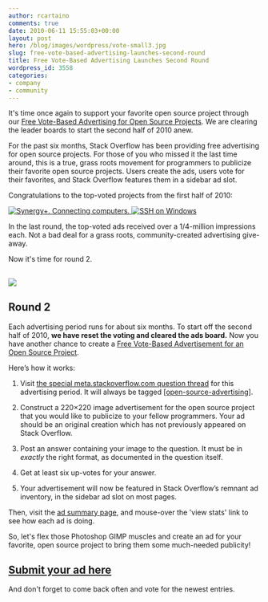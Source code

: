 ```yaml
---
author: rcartaino
comments: true
date: 2010-06-11 15:55:03+00:00
layout: post
hero: /blog/images/wordpress/vote-small3.jpg
slug: free-vote-based-advertising-launches-second-round
title: Free Vote-Based Advertising Launches Second Round
wordpress_id: 3558
categories:
- company
- community
---
```


It's time once again to support your favorite open source project through our [Free Vote-Based Advertising for Open Source  Projects](../2009/12/free-vote-based-advertising-for-open-source-projects/). We are clearing the leader boards to start the second half of 2010 anew.

For the past six months, Stack Overflow has been providing free advertising for open source projects. For those of you who missed it the last time around, this is a true, grass roots movement for programmers to publicize their favorite open source projects. Users create the ads, users vote for their favorites, and Stack Overflow features them in a sidebar ad slot.

Congratulations to the top-voted projects from the first half of 2010:

[![Synergy+. Connecting computers.](http://blog.stackoverflow.com/wp-content/uploads/ad1.png) ](http://code.google.com/p/synergy-plus/)[![SSH on Windows](http://blog.stackoverflow.com/wp-content/uploads/ad2.png)](http://www.chiark.greenend.org.uk/~sgtatham/putty/)

In the last round, the top-voted ads received over a 1/4-million impressions each. Not a bad deal for a grass roots, community-created advertising give-away.

Now it's time for round 2.


## ![](/blog/images/wordpress/vote-small3.jpg)




## Round 2


Each advertising period runs for about six months. To start off the second half of 2010, **we have reset the voting and cleared the ads board.** Now you have another chance to create a [Free Vote-Based Advertisement for an Open Source Project](../2009/12/free-vote-based-advertising-for-open-source-projects/).

Here’s how it works:



	
  1. Visit [the special meta.stackoverflow.com question thread](http://meta.stackoverflow.com/questions/53346/open-source-advertising-sidebar-2h-2010) for this advertising period. It will always be tagged [[open-source-advertising]](http://meta.stackoverflow.com/questions/tagged/open-source-advertising).

	
  2. Construct a 220×220 image advertisement for the open source project that you would like to publicize to your fellow programmers. Your ad should be an original creation which has not previously appeared on Stack Overflow.

	
  3. Post an answer containing your image to the question. It must be in _exactly_ the right format, as documented in the question itself.

	
  4. Get at least six up-votes for your answer.

	
  5. Your advertisement will now be featured in Stack Overflow’s remnant ad inventory, in the sidebar ad slot on most pages.


Then, visit the [ad summary page](http://rads.stackoverflow.com/ossads/all), and mouse-over the 'view stats' link to see how each ad is doing.



So, let's flex those Photoshop GIMP muscles and create an ad for your favorite, open source project to bring them some much-needed publicity!





## [Submit your ad here](http://meta.stackoverflow.com/questions/53346/open-source-advertising-sidebar-2h-2010)





And don't forget to come back often and vote for the newest entries.

